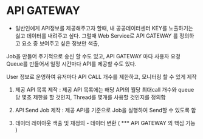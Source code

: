 # API GATEWAY

- 일반인에게 API정보를 제공해주고자 할때, 내 공공데이터센터 KEY를 노출하기는 싫고 데이터를 내려주고 싶다. 그럴때 Web Service로 API GATEWAY 를 정의하고 요소 중 보여주고 싶은 정보만 색출,

Job을 만들어 주기적으로 송신 할 수도 있고, API GATEWAY 마다 사용자 요청 Queue를 만들어서 일정 시간마다 API를 제공할 수도 있다.

User 정보로 운영하여 유저마다 API CALL 개수를 제한하고, 모니터링 할 수 있게 제작

1. 제공 API 목록 제작 : 제공 API 목록에는 해당 API의 월당 최대call 개수와 queue당 몇초 제한을 할 것인지, Thread를 몇개를 사용할 것인지를 정의함 

2. API Send Job 제작 : 제공 API를 기준으로 Job을 실행하여 Send할 수 있도록 함

3. 데이터 레이아웃 색출 및 재정의 - 데이터 변환 ( *** API GATEWAY 의 핵심 기능 )
